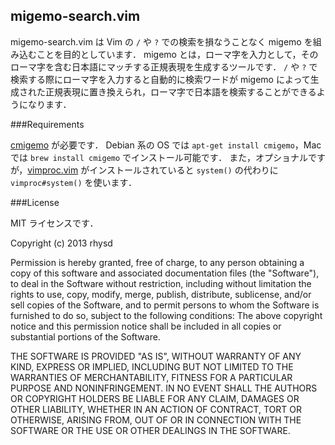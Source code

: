 ## migemo-search.vim

migemo-search.vim は Vim の `/` や `?` での検索を損なうことなく migemo を組み込むことを目的としています．
migemo とは，ローマ字を入力として，そのローマ字を含む日本語にマッチする正規表現を生成するツールです．
`/` や `?` で検索する際にローマ字を入力すると自動的に検索ワードが migemo によって生成された正規表現に置き換えられ，ローマ字で日本語を検索することができるようになります．


###Requirements

[cmigemo](http://www.kaoriya.net/software/cmigemo/) が必要です． Debian 系の OS では `apt-get install cmigemo`，Mac では `brew install cmigemo` でインストール可能です．
また，オプショナルですが，[vimproc.vim](https://github.com/Shougo/vimproc.vim) がインストールされていると `system()` の代わりに `vimproc#system()` を使います．


###License

MIT ライセンスです．

  Copyright (c) 2013 rhysd

  Permission is hereby granted, free of charge, to any person obtaining
  a copy of this software and associated documentation files (the
  "Software"), to deal in the Software without restriction, including
  without limitation the rights to use, copy, modify, merge, publish,
  distribute, sublicense, and/or sell copies of the Software, and to
  permit persons to whom the Software is furnished to do so, subject to
  the following conditions:
  The above copyright notice and this permission notice shall be
  included in all copies or substantial portions of the Software.

  THE SOFTWARE IS PROVIDED "AS IS", WITHOUT WARRANTY OF ANY KIND,
  EXPRESS OR IMPLIED, INCLUDING BUT NOT LIMITED TO THE WARRANTIES OF
  MERCHANTABILITY, FITNESS FOR A PARTICULAR PURPOSE AND NONINFRINGEMENT.
  IN NO EVENT SHALL THE AUTHORS OR COPYRIGHT HOLDERS BE LIABLE FOR ANY
  CLAIM, DAMAGES OR OTHER LIABILITY, WHETHER IN AN ACTION OF CONTRACT,
  TORT OR OTHERWISE, ARISING FROM, OUT OF OR IN CONNECTION WITH THE
  SOFTWARE OR THE USE OR OTHER DEALINGS IN THE SOFTWARE.
